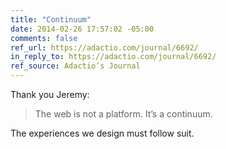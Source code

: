 ```yaml
---
title: "Continuum"
date: 2014-02-26 17:57:02 -05:00
comments: false
ref_url: https://adactio.com/journal/6692/
in_reply_to: https://adactio.com/journal/6692/
ref_source: Adactio’s Journal
---
```


Thank you Jeremy:

> The web is not a platform. It’s a continuum.

The experiences we design must follow suit.